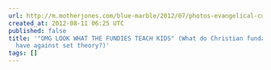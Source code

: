 ```yaml
---
url: http://m.motherjones.com/blue-marble/2012/07/photos-evangelical-curricula-louisiana-tax-dollars
created_at: 2012-08-11 06:25 UTC
published: false
title: '"OMG LOOK WHAT THE FUNDIES TEACH KIDS" (What do Christian fundamentalists
  have against set theory?)'
tags: []
---
```




